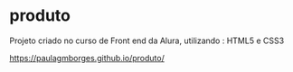 # produto
Projeto criado no curso  de  Front end da  Alura, utilizando :
HTML5 e CSS3

 https://paulagmborges.github.io/produto/
